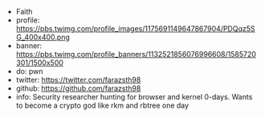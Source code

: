 - Faith
- profile: https://pbs.twimg.com/profile_images/1175691149647867904/PDQqz5SG_400x400.png
- banner: https://pbs.twimg.com/profile_banners/1132521856076996608/1585720301/1500x500
- do: pwn
- twitter: https://twitter.com/farazsth98
- github: https://github.com/farazsth98
- info: Security researcher hunting for browser and kernel 0-days. Wants to become a crypto god like rkm and rbtree one day
